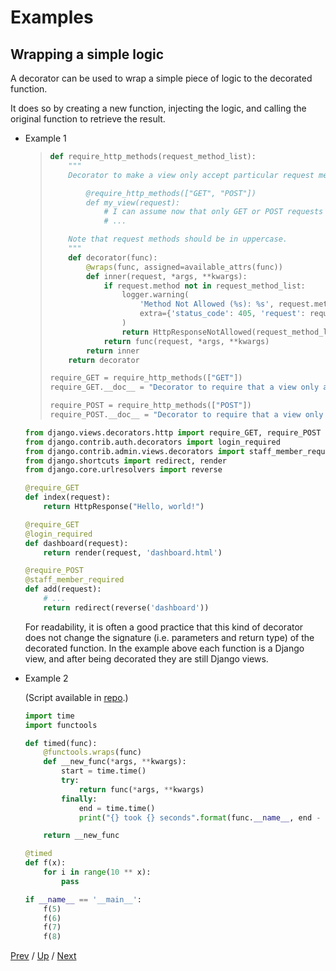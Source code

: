 # Examples

## Wrapping a simple logic

A decorator can be used to wrap a simple piece of logic to the decorated function.

It does so by creating a new function, injecting the logic,
and calling the original function to retrieve the result.

* Example 1

    > ```python
    > def require_http_methods(request_method_list):
    >     """
    >     Decorator to make a view only accept particular request methods.  Usage::
    >
    >         @require_http_methods(["GET", "POST"])
    >         def my_view(request):
    >             # I can assume now that only GET or POST requests make it this far
    >             # ...
    >
    >     Note that request methods should be in uppercase.
    >     """
    >     def decorator(func):
    >         @wraps(func, assigned=available_attrs(func))
    >         def inner(request, *args, **kwargs):
    >             if request.method not in request_method_list:
    >                 logger.warning(
    >                     'Method Not Allowed (%s): %s', request.method, request.path,
    >                     extra={'status_code': 405, 'request': request}
    >                 )
    >                 return HttpResponseNotAllowed(request_method_list)
    >             return func(request, *args, **kwargs)
    >         return inner
    >     return decorator
    >
    > require_GET = require_http_methods(["GET"])
    > require_GET.__doc__ = "Decorator to require that a view only accepts the GET method."
    >
    > require_POST = require_http_methods(["POST"])
    > require_POST.__doc__ = "Decorator to require that a view only accepts the POST method."
    > ```

    ```python
    from django.views.decorators.http import require_GET, require_POST
    from django.contrib.auth.decorators import login_required
    from django.contrib.admin.views.decorators import staff_member_required
    from django.shortcuts import redirect, render
    from django.core.urlresolvers import reverse

    @require_GET
    def index(request):
        return HttpResponse("Hello, world!")

    @require_GET
    @login_required
    def dashboard(request):
        return render(request, 'dashboard.html')

    @require_POST
    @staff_member_required
    def add(request):
        # ...
        return redirect(reverse('dashboard'))
    ```

    For readability, it is often a good practice that this kind of decorator
    does not change the signature (i.e. parameters and return type) of the decorated function.
    In the example above each function is a Django view,
    and after being decorated they are still Django views.

* Example 2

    (Script available in [repo](https://github.com/MichaelKim0407/python-decorators/tree/master/3-examples/3-wrap-logic).)

    ```python
    import time
    import functools

    def timed(func):
        @functools.wraps(func)
        def __new_func(*args, **kwargs):
            start = time.time()
            try:
                return func(*args, **kwargs)
            finally:
                end = time.time()
                print("{} took {} seconds".format(func.__name__, end - start))

        return __new_func

    @timed
    def f(x):
        for i in range(10 ** x):
            pass

    if __name__ == '__main__':
        f(5)
        f(6)
        f(7)
        f(8)
    ```

[Prev](../2-register/README.md) /
[Up](../README.md) /
[Next](../4-generator/README.md)
